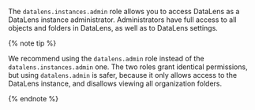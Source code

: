 The `datalens.instances.admin` role allows you to access DataLens as a DataLens instance administrator. Administrators have full access to all objects and folders in DataLens, as well as to DataLens settings.

{% note tip %}

We recommend using the `datalens.admin` role instead of the `datalens.instances.admin` one. The two roles grant identical permissions, but using `datalens.admin` is safer, because it only allows access to the DataLens instance, and disallows viewing all organization folders.

{% endnote %}
